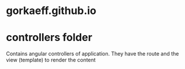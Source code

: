 # gorkaeff.github.io
# controllers folder

Contains angular controllers of application. They have the route and the view (template) to render the content